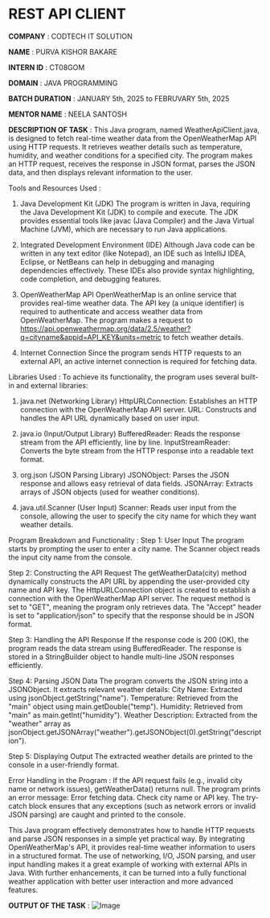 # REST API CLIENT

**COMPANY** : CODTECH IT SOLUTION

**NAME** : PURVA KISHOR BAKARE

**INTERN ID** : CT08GOM

**DOMAIN** : JAVA PROGRAMMING

**BATCH DURATION** : JANUARY 5th, 2025 to FEBRUVARY 5th, 2025

**MENTOR NAME** : NEELA SANTOSH

**DESCRIPTION OF TASK** : This Java program, named WeatherApiClient.java, is designed to fetch real-time weather data from the OpenWeatherMap API using HTTP requests. It retrieves weather details such as temperature, humidity, and weather conditions for a specified city. The program makes an HTTP request, receives the response in JSON format, parses the JSON data, and then displays relevant information to the user. 

Tools and Resources Used :
1. Java Development Kit (JDK)
The program is written in Java, requiring the Java Development Kit (JDK) to compile and execute.
The JDK provides essential tools like javac (Java Compiler) and the Java Virtual Machine (JVM), which are necessary to run Java applications.

2. Integrated Development Environment (IDE)
Although Java code can be written in any text editor (like Notepad), an IDE such as IntelliJ IDEA, Eclipse, or NetBeans can help in debugging and managing dependencies effectively.
These IDEs also provide syntax highlighting, code completion, and debugging features.

3. OpenWeatherMap API
OpenWeatherMap is an online service that provides real-time weather data.
The API key (a unique identifier) is required to authenticate and access weather data from OpenWeatherMap.
The program makes a request to https://api.openweathermap.org/data/2.5/weather?q=cityname&appid=API_KEY&units=metric to fetch weather details.

4. Internet Connection
Since the program sends HTTP requests to an external API, an active internet connection is required for fetching data.

Libraries Used :
To achieve its functionality, the program uses several built-in and external libraries:

1. java.net (Networking Library)
HttpURLConnection: Establishes an HTTP connection with the OpenWeatherMap API server.
URL: Constructs and handles the API URL dynamically based on user input.

2. java.io (Input/Output Library)
BufferedReader: Reads the response stream from the API efficiently, line by line.
InputStreamReader: Converts the byte stream from the HTTP response into a readable text format.

3. org.json (JSON Parsing Library)
JSONObject: Parses the JSON response and allows easy retrieval of data fields.
JSONArray: Extracts arrays of JSON objects (used for weather conditions).

4. java.util.Scanner (User Input)
Scanner: Reads user input from the console, allowing the user to specify the city name for which they want weather details.

Program Breakdown and Functionality :
Step 1: User Input
The program starts by prompting the user to enter a city name.
The Scanner object reads the input city name from the console.

Step 2: Constructing the API Request
The getWeatherData(city) method dynamically constructs the API URL by appending the user-provided city name and API key.
The HttpURLConnection object is created to establish a connection with the OpenWeatherMap API server.
The request method is set to "GET", meaning the program only retrieves data.
The "Accept" header is set to "application/json" to specify that the response should be in JSON format.

Step 3: Handling the API Response
If the response code is 200 (OK), the program reads the data stream using BufferedReader.
The response is stored in a StringBuilder object to handle multi-line JSON responses efficiently.

Step 4: Parsing JSON Data
The program converts the JSON string into a JSONObject.
It extracts relevant weather details:
City Name: Extracted using jsonObject.getString("name").
Temperature: Retrieved from the "main" object using main.getDouble("temp").
Humidity: Retrieved from "main" as main.getInt("humidity").
Weather Description: Extracted from the "weather" array as jsonObject.getJSONArray("weather").getJSONObject(0).getString("description").

Step 5: Displaying Output
The extracted weather details are printed to the console in a user-friendly format.

Error Handling in the Program :
If the API request fails (e.g., invalid city name or network issues), getWeatherData() returns null.
The program prints an error message:
Error fetching data. Check city name or API key.
The try-catch block ensures that any exceptions (such as network errors or invalid JSON parsing) are caught and printed to the console.

This Java program effectively demonstrates how to handle HTTP requests and parse JSON responses in a simple yet practical way. By integrating OpenWeatherMap's API, it provides real-time weather information to users in a structured format. The use of networking, I/O, JSON parsing, and user input handling makes it a great example of working with external APIs in Java. With further enhancements, it can be turned into a fully functional weather application with better user interaction and more advanced features.

**OUTPUT OF THE TASK** : 
![Image](https://github.com/user-attachments/assets/f049bf0c-6d0d-4a19-983c-b8954633f6f7)
